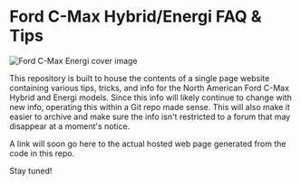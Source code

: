 # Ford C-Max Hybrid/Energi FAQ & Tips

![Ford C-Max Energi cover image](images/cmax_image.jpg)

This repository is built to house the contents of a single page website containing various tips, tricks, and info for the North American Ford C-Max Hybrid and Energi models. Since this info will likely continue to change with new info, operating this within a Git repo made sense. This will also make it easier to archive and make sure the info isn't restricted to a forum that may disappear at a moment's notice.

A link will soon go here to the actual hosted web page generated from the code in this repo.

Stay tuned!
